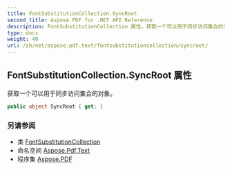 ```yaml
---
title: FontSubstitutionCollection.SyncRoot
second_title: Aspose.PDF for .NET API Reference
description: FontSubstitutionCollection 属性。获取一个可以用于同步访问集合的对象
type: docs
weight: 40
url: /zh/net/aspose.pdf.text/fontsubstitutioncollection/syncroot/
---
```

## FontSubstitutionCollection.SyncRoot 属性

获取一个可以用于同步访问集合的对象。

```csharp
public object SyncRoot { get; }
```

### 另请参阅

* 类 [FontSubstitutionCollection](../)
* 命名空间 [Aspose.Pdf.Text](../../../aspose.pdf.text/)
* 程序集 [Aspose.PDF](../../../)